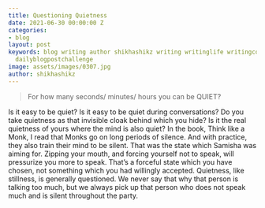 ```yaml
---
title: Questioning Quietness
date: 2021-06-30 00:00:00 Z
categories:
- blog
layout: post
keywords: blog writing author shikhashikz writing writinglife writingcommunity dailyblogpost
  dailyblogpostchallenge
image: assets/images/0307.jpg
author: shikhashikz
---
```


>For how many seconds/ minutes/ hours you can be QUIET?
>
Is it easy to be quiet? Is it easy to be quiet during conversations? Do you take quietness as that invisible cloak behind which you hide? Is it the real quietness of yours where the mind is also quiet? In the book, Think like a Monk, I read that Monks go on long periods of silence. And with practice, they also train their mind to be silent. That was the state which Samisha was aiming for. Zipping your mouth, and forcing yourself not to speak, will pressurize you more to speak. That’s a forceful state which you have chosen, not something which you had willingly accepted. Quietness, like stillness, is generally questioned. We never say that why that person is talking too much, but we always pick up that person who does not speak much and is silent throughout the party.
